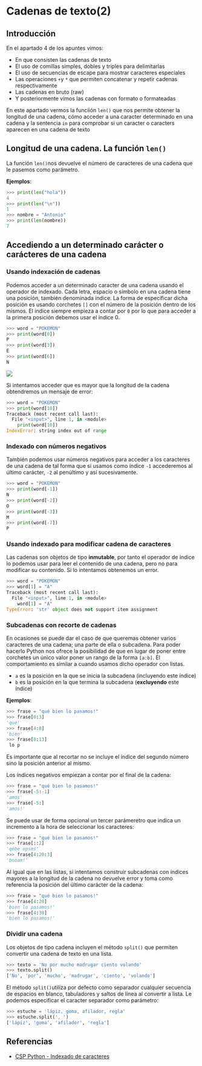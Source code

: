 # Cadenas de texto(2)

## Introducción

En el apartado 4 de los apuntes vimos:

*  En que consisten las cadenas de texto
* El uso de comillas simples, dobles y triples para delimitarlas
* El uso de secuencias de escape para mostrar caracteres especiales
* Las operaciones `+`y `*` que permiten concatenar y repetir cadenas respectivamente
* Las cadenas en bruto (raw)
* Y posteriormente vimos las cadenas con formato o formateadas

En este apartado vermos la funciión `len()` que nos permite obtener la longitud de una cadena, cómo acceder a una caracter determinado en una cadena y la sentencia `in` para comprobar si un caracter o caracters aparecen en una cadena de texto

## Longitud de una cadena. La función `len()`

La función `len()`nos devuelve el número de caracteres de una cadena que le pasemos como parámetro. 

**Ejemplos**:

```python
>>> print(len("hola"))
4
>>> print(len("\n"))
1
>>> nombre = "Antonio"
>>> print(len(nombre))
7

```

## Accediendo a un determinado carácter o carácteres de una cadena

### Usando indexación de cadenas

Podemos acceder a un determinado caracter de una cadena usando el operador de indexado. Cada letra, espacio o símbolo en una cadena tiene una posición, también denominada índice. La forma de especificar dicha posición es usando corchetes `[]` con el número de la posición dentro de los mismos. El índice siempre empieza a contar por `0` por lo que para acceder a la primera posición debemos  usar el índice 0.

```python
>>> word = "POKEMON"
>>> print(word[0])
P
>>> print(word[3])
E
>>> print(word[6])
N
```



![](https://teachen.info/cspp/_images/strindex.svg)

Si intentamos acceder que es mayor que la longitud de la cadena obtendremos un mensaje de error:

```python
>>> word = "POKEMON"
>>> print(word[10])
Traceback (most recent call last):
  File "<input>", line 1, in <module>
    print(word[10])
IndexError: string index out of range
```

### Indexado con números negativos

También podemos usar números negativos para acceder a los caracteres de una cadena de tal forma que si usamos como índice `-1` accederemos al último carácter, `-2` al penúltimo y así sucesivamente.

```python
>>> word = "POKEMON"
>>> print(word[-1])
N
>>> print(word[-2])
O
>>> print(word[-3])
M
>>> print(word[-7])
P

```

### Usando indexado para modificar cadena de caracteres

Las cadenas son objetos de tipo **inmutable**, por tanto el operador de índice lo podemos usar para leer el contenido de una cadena, pero no para modificar su contenido. Si lo intentamos obtenemos un error.

```python
>>> word = "POKEMON"
>>> word[1] = "A"
Traceback (most recent call last):
  File "<input>", line 1, in <module>
    word[1] = "A"
TypeError: 'str' object does not support item assignment
```



### Subcadenas con recorte de cadenas

En ocasiones se puede dar el caso de que queremas obtener varios caracteres de una cadena; una parte de ella o subcadena. Para poder hacerlo Python nos ofrece la posibilidad de que en lugar de poner entre corchetes un único valor poner un rango de la forma `[a:b]`. El comportamiento es similar a cuando usamos dicho operador con listas.

* `a` es la posición en la que se inicia la subcadena (incluyendo este índice)
* `b` es la posición en la que termina la subcadena (**excluyendo** este índice)

**Ejemplos**:

```python
>>> frase = "qué bien lo pasamos!"
>>> frase[0:3]
'qué'
>>> frase[4:8]
'bien'
>>> frase[8:13]
 lo p
```

Es importante que al recortar no se incluye el índice del segundo número sino la posición anterior al mismo.

Los índices negativos empiezan a contar por el final de la cadena:

```python
>>> frase = "qué bien lo pasamos!"
>>> frase[-5:-1]
'amos'
>>> frase[-5:]
'amos!'
```



Se puede usar de forma opcional un tercer parámeretro que indica un incremento a la hora de seleccionar los caracteres:

```python
>>> frase = "qué bien lo pasamos!"
>>> frase[::2]
'qébe opsms'
>>> frase[4:20:3]
'bnoam!'
```

Al igual que en las listas, si intentamos construir subcadenas con índices mayores a la longitud de la cadena no devuelve error y toma como referencia la posición del último carácter de la cadena:

```python
>>> frase = "qué bien lo pasamos!"
>>> frase[4:20]
'bien lo pasamos!'
>>> frase[4:30]
'bien lo pasamos!'

```

### Dividir una cadena

Los objetos de tipo cadena incluyen el método `split()` que permiten convertir una cadena de texto en una lista.

```python
>>> texto = 'No por mucho madrugar ciento volando'
>>> texto.split()
['No', 'por', 'mucho', 'madrugar', 'ciento', 'volando']
```

El método `split()`utiliza por defecto como separador cualquier secuencia de  espacios en blanco, tabuladores y saltos de línea al convertir a lista. Le podemos especificar el caracter separador como parámetro:

 ```python
 >>> estuche = 'lápiz, goma, afilador, regla'
 >>> estuche.split(', ')
 ['lápiz', 'goma', 'afilador', 'regla']
 
 ```






## Referencias

* [CSP Python - Indexado de caracteres](https://teachen.info/cspp/unit2/u0202-strindex.html)

